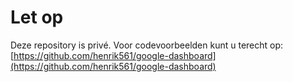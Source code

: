 # Let op

Deze repository is privé. Voor codevoorbeelden kunt u terecht op: [https://github.com/henrik561/google-dashboard](https://github.com/henrik561/google-dashboard)
